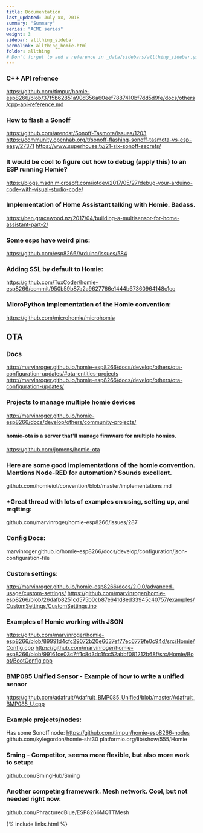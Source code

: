 ```yaml
---
title: Documentation 
last_updated: July xx, 2018
summary: "Summary"
series: "ACME series"
weight: 3
sidebar: allthing_sidebar
permalink: allthing_homie.html
folder: allthing
# Don't forget to add a reference in _data/sidebars/allthing_sidebar.yml and/or _data/topnav.yml 
---
```


### C++ API refrence
https://github.com/timpur/homie-esp8266/blob/37f5b62851a90d356a60eef7887410bf7dd5d9fe/docs/others/cpp-api-reference.md

### How to flash a Sonoff
https://github.com/arendst/Sonoff-Tasmota/issues/1203
https://community.openhab.org/t/sonoff-flashing-sonoff-tasmota-vs-esp-easy/27371
https://www.superhouse.tv/21-six-sonoff-secrets/

### It would be cool to figure out how to debug (apply this) to an ESP running Homie?
https://blogs.msdn.microsoft.com/iotdev/2017/05/27/debug-your-arduino-code-with-visual-studio-code/

### Implementation of Home Assistant talking with Homie. Badass.
https://ben.gracewood.nz/2017/04/building-a-multisensor-for-home-assistant-part-2/

### Some esps have weird pins:
https://github.com/esp8266/Arduino/issues/584

### Adding SSL by default to Homie:
https://github.com/TuxCoder/homie-esp8266/commit/950b59b87a2a9627766e1444b67360964148c1cc

### MicroPython implementation of the Homie convention:
https://github.com/microhomie/microhomie

## OTA
### Docs 
http://marvinroger.github.io/homie-esp8266/docs/develop/others/ota-configuration-updates/#ota-entities-projects
http://marvinroger.github.io/homie-esp8266/docs/develop/others/ota-configuration-updates/

### Projects to manage multiple homie devices
http://marvinroger.github.io/homie-esp8266/docs/develop/others/community-projects/

#### homie-ota is a server that'll manage firmware for multiple homies. 
https://github.com/jpmens/homie-ota


### Here are some good implementations of the homie convention. Mentions Node-RED for automation? Sounds excellent.
github.com/homieiot/convention/blob/master/implementations.md

### *Great thread with lots of examples on using, setting up, and mqtting:
github.com/marvinroger/homie-esp8266/issues/287

### Config Docs:
marvinroger.github.io/homie-esp8266/docs/develop/configuration/json-configuration-file

### Custom settings:
http://marvinroger.github.io/homie-esp8266/docs/2.0.0/advanced-usage/custom-settings/
https://github.com/marvinroger/homie-esp8266/blob/26dafb8251cd575b0cb87e641d8ed33945c40757/examples/CustomSettings/CustomSettings.ino

### Examples of Homie working with JSON
https://github.com/marvinroger/homie-esp8266/blob/89991d4cfc29072b20e6637ef77ec6779fe0c94d/src/Homie/Config.cpp
https://github.com/marvinroger/homie-esp8266/blob/99161ce03c7ff1c8d3dc1fcc52abbf081212b68f/src/Homie/Boot/BootConfig.cpp

### BMP085 Unified Sensor - Example of how to write a unified sensor
https://github.com/adafruit/Adafruit_BMP085_Unified/blob/master/Adafruit_BMP085_U.cpp

### Example projects/nodes:
Has some Sonoff node: https://github.com/timpur/homie-esp8266-nodes
github.com/kylegordon/homie-sht30
platformio.org/lib/show/555/Homie

### Sming - Competitor, seems more flexible, but also more work to setup:
github.com/SmingHub/Sming

### Another competing framework. Mesh network. Cool, but not needed right now:
github.com/PhracturedBlue/ESP8266MQTTMesh


{% include links.html %}
